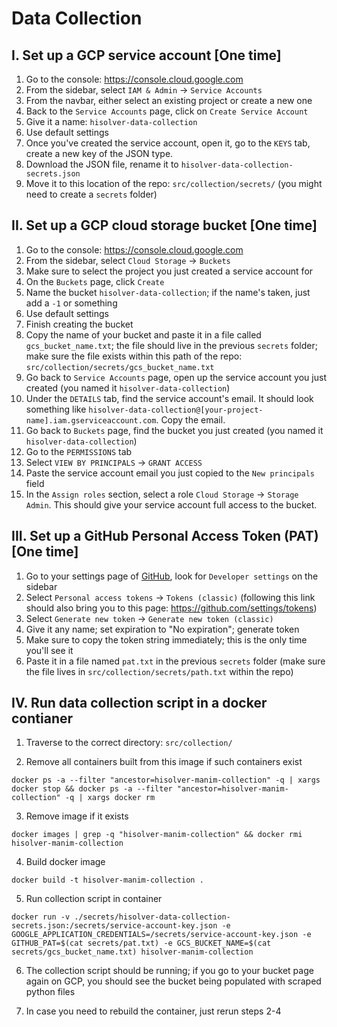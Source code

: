 # Data Collection

## I. Set up a GCP service account [One time]

1. Go to the console: https://console.cloud.google.com
2. From the sidebar, select `IAM & Admin` -> `Service Accounts`
3. From the navbar, either select an existing project or create a new one
4. Back to the `Service Accounts` page, click on `Create Service Account`
5. Give it a name: `hisolver-data-collection`
6. Use default settings
7. Once you've created the service account, open it, go to the `KEYS` tab, create a new key of the JSON type.
8. Download the JSON file, rename it to `hisolver-data-collection-secrets.json`
9. Move it to this location of the repo: `src/collection/secrets/` (you might need to create a `secrets` folder)

## II. Set up a GCP cloud storage bucket [One time]

1. Go to the console: https://console.cloud.google.com
2. From the sidebar, select `Cloud Storage` -> `Buckets`
3. Make sure to select the project you just created a service account for
4. On the `Buckets` page, click `Create`
5. Name the bucket `hisolver-data-collection`; if the name's taken, just add a `-1` or something
6. Use default settings
7. Finish creating the bucket
8. Copy the name of your bucket and paste it in a file called `gcs_bucket_name.txt`; the file should live in the previous `secrets` folder; make sure the file exists within this path of the repo: `src/collection/secrets/gcs_bucket_name.txt`
9. Go back to `Service Accounts` page, open up the service account you just created (you named it `hisolver-data-collection`)
10. Under the `DETAILS` tab, find the service account's email. It should look something like `hisolver-data-collection@[your-project-name].iam.gserviceaccount.com`. Copy the email.
11. Go back to `Buckets` page, find the bucket you just created (you named it `hisolver-data-collection`)
12. Go to the `PERMISSIONS` tab
13. Select `VIEW BY PRINCIPALS` -> `GRANT ACCESS`
14. Paste the service account email you just copied to the `New principals` field
15. In the `Assign roles` section, select a role `Cloud Storage` -> `Storage Admin`. This should give your service account full access to the bucket.

## III. Set up a GitHub Personal Access Token (PAT) [One time]

1. Go to your settings page of [GitHub](https://github.com), look for `Developer settings` on the sidebar
2. Select `Personal access tokens` -> `Tokens (classic)` (following this link should also bring you to this page: https://github.com/settings/tokens)
3. Select `Generate new token` -> `Generate new token (classic)`
4. Give it any name; set expiration to "No expiration"; generate token
5. Make sure to copy the token string immediately; this is the only time you'll see it
6. Paste it in a file named `pat.txt` in the previous `secrets` folder (make sure the file lives in `src/collection/secrets/path.txt` within the repo)

## IV. Run data collection script in a docker contianer

1. Traverse to the correct directory: `src/collection/`

2. Remove all containers built from this image if such containers exist

`docker ps -a --filter "ancestor=hisolver-manim-collection" -q | xargs docker stop && docker ps -a --filter "ancestor=hisolver-manim-collection" -q | xargs docker rm`

3. Remove image if it exists

`docker images | grep -q "hisolver-manim-collection" && docker rmi hisolver-manim-collection`

4. Build docker image

`docker build -t hisolver-manim-collection .`

5. Run collection script in container

`docker run -v ./secrets/hisolver-data-collection-secrets.json:/secrets/service-account-key.json -e GOOGLE_APPLICATION_CREDENTIALS=/secrets/service-account-key.json -e GITHUB_PAT=$(cat secrets/pat.txt) -e GCS_BUCKET_NAME=$(cat secrets/gcs_bucket_name.txt) hisolver-manim-collection`

6. The collection script should be running; if you go to your bucket page again on GCP, you should see the bucket being populated with scraped python files

7. In case you need to rebuild the container, just rerun steps 2-4
